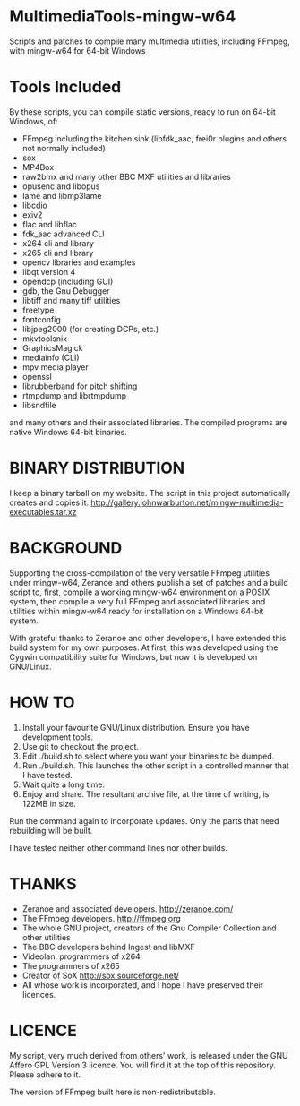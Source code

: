 # MultimediaTools-mingw-w64
Scripts and patches to compile many multimedia utilities, including FFmpeg, with mingw-w64 for 64-bit Windows

# Tools Included
By these scripts, you can compile static versions, ready to run on 64-bit Windows, of:

* FFmpeg including the kitchen sink (libfdk_aac, frei0r plugins and others not normally included)
* sox
* MP4Box
* raw2bmx and many other BBC MXF utilities and libraries
* opusenc and libopus
* lame and libmp3lame
* libcdio
* exiv2
* flac and libflac
* fdk_aac advanced CLI
* x264 cli and library
* x265 cli and library
* opencv libraries and examples
* libqt version 4
* opendcp (including GUI)
* gdb, the Gnu Debugger
* libtiff and many tiff utilities
* freetype
* fontconfig
* libjpeg2000 (for creating DCPs, etc.)
* mkvtoolsnix
* GraphicsMagick
* mediainfo (CLI)
* mpv media player
* openssl
* librubberband for pitch shifting
* rtmpdump and librtmpdump
* libsndfile

and many others and their associated libraries. The compiled programs are native Windows 64-bit binaries.

BINARY DISTRIBUTION
===================

I keep a binary tarball on my website. The script in this project automatically creates and copies it.
http://gallery.johnwarburton.net/mingw-multimedia-executables.tar.xz


BACKGROUND
==========

Supporting the cross-compilation of the very versatile FFmpeg utilities under mingw-w64, Zeranoe and others publish a set of patches and a build script to, first, compile a working mingw-w64 environment on a POSIX system, then compile a very full FFmpeg and associated libraries and utilities within mingw-w64 ready for installation on a Windows 64-bit system.

With grateful thanks to Zeranoe and other developers, I have extended this build system for my own purposes. At first, this was developed using the Cygwin compatibility suite for Windows, but now it is developed on GNU/Linux.


HOW TO
======

1. Install your favourite GNU/Linux distribution. Ensure you have development tools.
2. Use git to checkout the project.
3. Edit ./build.sh to select where you want your binaries to be dumped.
4. Run ./build.sh. This launches the other script in a controlled manner that I have tested.
5. Wait quite a long time.
6. Enjoy and share. The resultant archive file, at the time of writing, is 122MB in size.

Run the command again to incorporate updates. Only the parts that need rebuilding will be built.

I have tested neither other command lines nor other builds.

THANKS
======

* Zeranoe and associated developers. http://zeranoe.com/
* The FFmpeg developers. http://ffmpeg.org
* The whole GNU project, creators of the Gnu Compiler Collection and other utilities
* The BBC developers behind Ingest and libMXF
* Videolan, programmers of x264
* The programmers of x265
* Creator of SoX http://sox.sourceforge.net/
* All whose work is incorporated, and I hope I have preserved their licences.


LICENCE
=======

My script, very much derived from others' work, is released under the GNU Affero GPL Version 3 licence. You will find it at the top of this repository. Please adhere to it.

The version of FFmpeg built here is non-redistributable.
